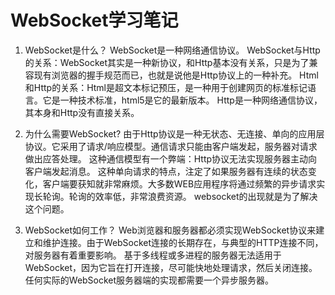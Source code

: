 # WebSocket学习笔记 #

1. WebSocket是什么？
	WebSocket是一种网络通信协议。
	WebSocket与Http的关系：WebSocket其实是一种新协议，和Http基本没有关系，只是为了兼容现有浏览器的握手规范而已，也就是说他是Http协议上的一种补充。
	Html和Http的关系：Html是超文本标记预压，是一种用于创建网页的标准标记语言。它是一种技术标准，html5是它的最新版本。  Http是一种网络通信协议，其本身和Http没有直接关系。

2. 为什么需要WebSocket?
	由于Http协议是一种无状态、无连接、单向的应用层协议。它采用了请求/响应模型。通信请求只能由客户端发起，服务器对请求做出应答处理。
	这种通信模型有一个弊端：Http协议无法实现服务器主动向客户端发起消息。
	这种单向请求的特点，注定了如果服务器有连续的状态变化，客户端要获知就非常麻烦。大多数WEB应用程序将通过频繁的异步请求实现长轮询。轮询的效率低，非常浪费资源。  websocket的出现就是为了解决这个问题。

3. WebSocket如何工作？
	Web浏览器和服务器都必须实现WebSocket协议来建立和维护连接。由于WebSocket连接的长期存在，与典型的HTTP连接不同，对服务器有着重要影响。
	基于多线程或多进程的服务器无法适用于WebSocket，因为它旨在打开连接，尽可能快地处理请求，然后关闭连接。任何实际的WebSocket服务器端的实现都需要一个异步服务器。